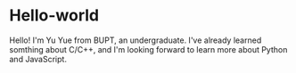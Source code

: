 # Hello-world

Hello!
I'm Yu Yue from BUPT, an undergraduate. I've already learned somthing about C/C++, and I'm looking forward to learn more about Python and JavaScript. 
